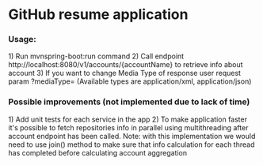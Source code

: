 <h1>GitHub resume application</h1>

<h3>Usage:</h3>
1) Run mvnspring-boot:run command
2) Call endpoint http://localhost:8080/v1/accounts/{accountName} to retrieve info about account
3) If you want to change Media Type of response user request param ?mediaType= (Available types are application/xml, application/json)

<h3>Possible improvements (not implemented due to lack of time)</h3>
1) Add unit tests for each service in the app
2) To make application faster it's possible to fetch repositories info in parallel using multithreading after account endpoint has been called. Note: with this implementation we would need to use join() method to make sure that info calculation for each thread has completed before calculating account aggregation
